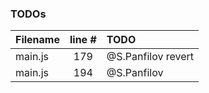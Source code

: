 ### TODOs
| Filename | line # | TODO
|:------|:------:|:------
| main.js | 179 | @S.Panfilov revert
| main.js | 194 | @S.Panfilov 